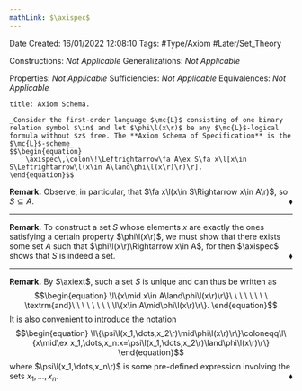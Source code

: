 ```yaml
---
mathLink: $\axispec$
---
```


<div class="topSpace"></div>

Date Created: 16/01/2022 12:08:10
Tags: #Type/Axiom #Later/Set_Theory

Constructions: _Not Applicable_
Generalizations: _Not Applicable_

Properties: _Not Applicable_
Sufficiencies: _Not Applicable_
Equivalences: _Not Applicable_

``` ad-Axiom
title: Axiom Schema.

_Consider the first-order language $\mc{L}$ consisting of one binary relation symbol $\in$ and let $\phi\l(x\r)$ be any $\mc{L}$-logical formula without $z$ free. The **Axiom Schema of Specification** is the $\mc{L}$-scheme_
$$\begin{equation}
    \axispec\,\colon\!\Leftrightarrow\fa A\ex S\fa x\l[x\in S\Leftrightarrow\l(x\in A\land\phi\l(x\r)\r)\r].
\end{equation}$$

```

**Remark.** Observe, in particular, that $\fa x\l(x\in S\Rightarrow x\in A\r)$, so $S\subseteq A$.<span style="float:right;">$\blacklozenge$</span>

---

**Remark.** To construct a set $S$ whose elements $x$ are exactly the ones satisfying a certain property $\phi\l(x\r)$, we must show that there exists some set $A$ such that $\phi\l(x\r)\Rightarrow x\in A$, for then $\axispec$ shows that $S$ is indeed a set.<span style="float:right;">$\blacklozenge$</span>

---

**Remark.** By $\axiext$, such a set $S$ is unique and can thus be written as
$$\begin{equation}
    \l\{x\mid x\in A\land\phi\l(x\r)\r\}\ \ \ \ \ \ \ \ \textrm{and}\ \ \ \ \ \ \ \ \l\{x\in A\mid\phi\l(x\r)\r\}.
\end{equation}$$
It is also convenient to introduce the notation
$$\begin{equation}
    \l\{\psi\l(x_1,\dots,x_2\r)\mid\phi\l(x\r)\r\}\coloneqq\l\{x\mid\ex x_1,\dots,x_n:x=\psi\l(x_1,\dots,x_2\r)\land\phi\l(x\r)\r\}
\end{equation}$$
where $\psi\l(x_1,\dots,x_n\r)$ is some pre-defined expression involving the sets $x_1,\dots,x_n$.<span style="float:right;">$\blacklozenge$</span>
